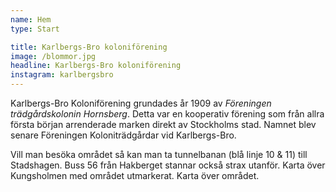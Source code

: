 ```yaml
---
name: Hem
type: Start

title: Karlbergs-Bro koloniförening
image: /blommor.jpg
headline: Karlbergs-Bro koloniförening
instagram: karlbergsbro
---
```

Karlbergs-Bro Koloniförening grundades år 1909 av *Föreningen trädgårdskolonin Hornsberg*. Detta var en kooperativ förening som från allra första början arrenderade marken direkt av Stockholms stad. Namnet blev senare Föreningen Koloniträdgårdar vid Karlbergs-Bro.

Vill man besöka området så kan man ta tunnelbanan (blå linje 10 & 11) till Stadshagen. Buss 56 från Hakberget stannar också strax utanför. Karta över Kungsholmen med området utmarkerat. Karta över området.
